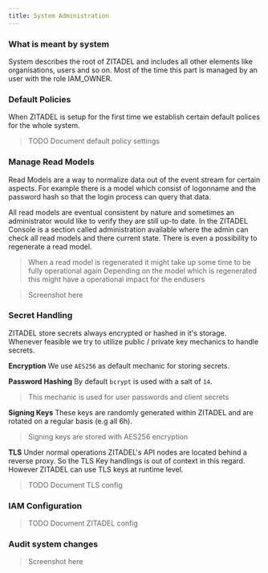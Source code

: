 ```yaml
---
title: System Administration
---
```


### What is meant by system

System describes the root of ZITADEL and includes all other elements like organisations, users and so on. Most of the time this part is managed by an user with the role IAM_OWNER.

### Default Policies

When ZITADEL is setup for the first time we establish certain default polices for the whole system.

> TODO Document default policy settings

### Manage Read Models

Read Models are a way to normalize data out of the event stream for certain aspects. For example there is a model which consist of logonname and the password hash so that the login process can query that data.

All read models are eventual consistent by nature and sometimes an administrator would like to verify they are still up-to date.
In the ZITADEL Console is a section called administration available where the admin can check all read models and there current state.
There is even a possibility to regenerate a read model.

> When a read model is regenerated it might take up some time to be fully operational again
> Depending on the model which is regenerated this might have a operational impact for the endusers

> Screenshot here

### Secret Handling

ZITADEL store secrets always encrypted or hashed in it's storage.
Whenever feasible we try to utilize public / private key mechanics to handle secrets.

**Encryption**
We use `AES256` as default mechanic for storing secrets.

**Password Hashing**
By default `bcrypt` is used with a salt of `14`.

> This mechanic is used for user passwords and client secrets

**Signing Keys**
These keys are randomly generated within ZITADEL and are rotated on a regular basis (e.g all 6h).

> Signing keys are stored with AES256 encryption

**TLS**
Under normal operations ZITADEL's API nodes are located behind a reverse proxy. So the TLS Key handlings is out of context in this regard.
However ZITADEL can use TLS keys at runtime level. 

> TODO Document TLS config

### IAM Configuration

> TODO Document ZITADEL config

### Audit system changes

> Screenshot here
